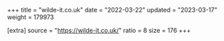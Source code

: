 +++
title = "wilde-it.co.uk"
date = "2022-03-22"
updated = "2023-03-17"
weight = 179973

[extra]
source = "https://wilde-it.co.uk/"
ratio = 8
size = 176
+++
